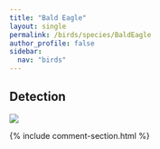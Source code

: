 ```yaml
---
title: "Bald Eagle"
layout: single
permalink: /birds/species/BaldEagle
author_profile: false
sidebar:
  nav: "birds"
---
```


<h2>Detection</h2>

<img src="https://beallen.github.io/DevelopmentWebsite/assets/images/birds/BaldEagle/det.jpg">

{% include comment-section.html %}
